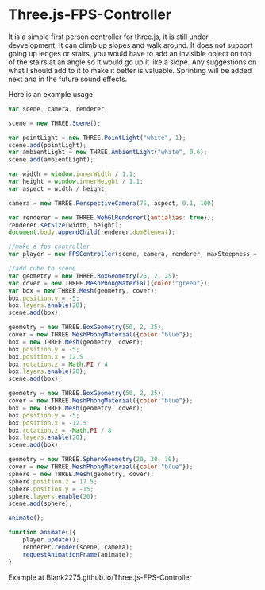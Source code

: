 # Three.js-FPS-Controller
It is a simple first person controller for three.js, it is still under devvelopment. It can climb up slopes and walk around. It does not support going up ledges or stairs, you would have to add an invisible object on top of the stairs at an angle so it would go up it like a slope. Any suggestions on what I should add to it to make it better is valuable. Sprinting will be added next and in the future sound effects.

Here is an example usage

```js
var scene, camera, renderer;

scene = new THREE.Scene();

var pointLight = new THREE.PointLight("white", 1);
scene.add(pointLight);
var ambientLight = new THREE.AmbientLight("white", 0.6);
scene.add(ambientLight);

var width = window.innerWidth / 1.1;
var height = window.innerHeight / 1.1;
var aspect = width / height;

camera = new THREE.PerspectiveCamera(75, aspect, 0.1, 100)

var renderer = new THREE.WebGLRenderer({antialias: true});
renderer.setSize(width, height);
document.body.appendChild(renderer.domElement);

//make a fps controller
var player = new FPSController(scene, camera, renderer, maxSteepness = Math.PI);

//add cube to scene
var geometry = new THREE.BoxGeometry(25, 2, 25);
var cover = new THREE.MeshPhongMaterial({color:"green"});
var box = new THREE.Mesh(geometry, cover);
box.position.y = -5;
box.layers.enable(20);
scene.add(box);

geometry = new THREE.BoxGeometry(50, 2, 25);
cover = new THREE.MeshPhongMaterial({color:"blue"});
box = new THREE.Mesh(geometry, cover);
box.position.y = -5;
box.position.x = 12.5
box.rotation.z = Math.PI / 4
box.layers.enable(20);
scene.add(box);

geometry = new THREE.BoxGeometry(50, 2, 25);
cover = new THREE.MeshPhongMaterial({color:"blue"});
box = new THREE.Mesh(geometry, cover);
box.position.y = -5;
box.position.x = -12.5
box.rotation.z = -Math.PI / 8
box.layers.enable(20);
scene.add(box);

geometry = new THREE.SphereGeometry(20, 30, 30);
cover = new THREE.MeshPhongMaterial({color:"blue"});
sphere = new THREE.Mesh(geometry, cover);
sphere.position.z = 17.5;
sphere.position.y = -15;
sphere.layers.enable(20);
scene.add(sphere);

animate();

function animate(){
    player.update();
    renderer.render(scene, camera);
    requestAnimationFrame(animate);
}
```
Example at Blank2275.github.io/Three.js-FPS-Controller
